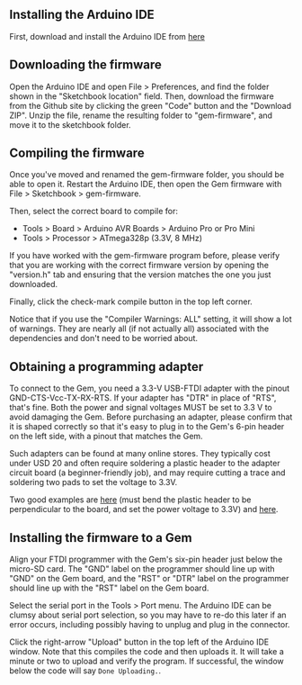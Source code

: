 ## Installing the Arduino IDE
First, download and install the Arduino IDE from [here](https://www.arduino.cc/en/software#download)

## Downloading the firmware
Open the Arduino IDE and open File > Preferences, and find the folder shown in the "Sketchbook location" field. Then, download the firmware from the Github site by clicking the green "Code" button and the "Download ZIP". Unzip the file, rename the resulting folder to "gem-firmware", and move it to the sketchbook folder. 

## Compiling the firmware
Once you've moved and renamed the gem-firmware folder, you should be able to open it. Restart the Arduino IDE, then open the Gem firmware with File > Sketchbook > gem-firmware.

Then, select the correct board to compile for:
* Tools > Board > Arduino AVR Boards > Arduino Pro or Pro Mini
* Tools > Processor > ATmega328p (3.3V, 8 MHz)

If you have worked with the gem-firmware program before, please verify that you are working with the correct firmware version by opening the "version.h" tab and ensuring that the version matches the one you just downloaded.

Finally, click the check-mark compile button in the top left corner.

Notice that if you use the "Compiler Warnings: ALL" setting, it will show a lot of warnings. They are nearly all (if not actually all) associated with the dependencies and don't need to be worried about.

## Obtaining a programming adapter
To connect to the Gem, you need a 3.3-V USB-FTDI adapter with the pinout GND-CTS-Vcc-TX-RX-RTS. If your adapter has "DTR" in place of "RTS", that's fine. Both the power and signal voltages MUST be set to 3.3 V to avoid damaging the Gem. Before purchasing an adapter, please confirm that it is shaped correctly so that it's easy to plug in to the Gem's 6-pin header on the left side, with a pinout that matches the Gem.

Such adapters can be found at many online stores. They typically cost under USD 20 and often require soldering a plastic header to the adapter circuit board (a beginner-friendly job), and may require cutting a trace and soldering two pads to set the voltage to 3.3V.

Two good examples are [here](https://www.adafruit.com/product/284) (must bend the plastic header to be perpendicular to the board, and set the power voltage to 3.3V) and [here](https://www.sparkfun.com/products/9873).

## Installing the firmware to a Gem
Align your FTDI programmer with the Gem's six-pin header just below the micro-SD card. The "GND" label on the programmer should line up with "GND" on the Gem board, and the "RST" or "DTR" label on the programmer should line up with the "RST" label on the Gem board.

Select the serial port in the Tools > Port menu. The Arduino IDE can be clumsy about serial port selection, so you may have to re-do this later if an error occurs, including possibly having to unplug and plug in the connector.

Click the right-arrow "Upload" button in the top left of the Arduino IDE window. Note that this compiles the code and then uploads it. It will take a minute or two to upload and verify the program. If successful, the window below the code will say ```Done Uploading.```.

